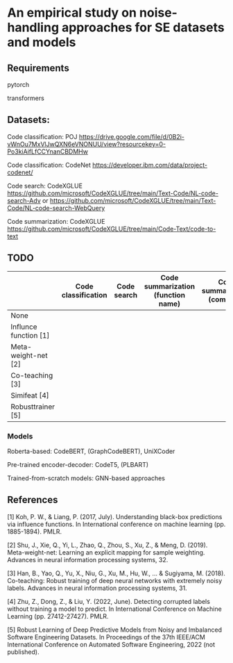 # An empirical study on noise-handling approaches for SE datasets and models

## Requirements

pytorch

transformers

## Datasets:

Code classification: POJ   https://drive.google.com/file/d/0B2i-vWnOu7MxVlJwQXN6eVNONUU/view?resourcekey=0-Po3kiAifLfCCYnanCBDMHw

Code classification: CodeNet   https://developer.ibm.com/data/project-codenet/

Code search: CodeXGLUE   https://github.com/microsoft/CodeXGLUE/tree/main/Text-Code/NL-code-search-Adv or https://github.com/microsoft/CodeXGLUE/tree/main/Text-Code/NL-code-search-WebQuery

Code summarization: CodeXGLUE   https://github.com/microsoft/CodeXGLUE/tree/main/Code-Text/code-to-text

## TODO

|                  |Code classification| Code search|Code summarization (function name)|Code summarization (comment)|
| ---------------- | ------ | -------- | --------- | --------- |
| None      |   |    |     |         |
| Influnce function [1]     |   |    |     |         |
| Meta-weight-net [2]     |   |    |     |         |
| Co-teaching [3]     |   |    |     |         |
| Simifeat [4]     |   |    |     |         |
| Robusttrainer [5]     |   |    |     |         |

### Models

Roberta-based: CodeBERT, (GraphCodeBERT), UniXCoder

Pre-trained encoder-decoder: CodeT5, (PLBART)

Trained-from-scratch models: GNN-based approaches

## References

[1] Koh, P. W., & Liang, P. (2017, July). Understanding black-box predictions via influence functions. In International conference on machine learning (pp. 1885-1894). PMLR.

[2] Shu, J., Xie, Q., Yi, L., Zhao, Q., Zhou, S., Xu, Z., & Meng, D. (2019). Meta-weight-net: Learning an explicit mapping for sample weighting. Advances in neural information processing systems, 32.

[3] Han, B., Yao, Q., Yu, X., Niu, G., Xu, M., Hu, W., ... & Sugiyama, M. (2018). Co-teaching: Robust training of deep neural networks with extremely noisy labels. Advances in neural information processing systems, 31.

[4] Zhu, Z., Dong, Z., & Liu, Y. (2022, June). Detecting corrupted labels without training a model to predict. In International Conference on Machine Learning (pp. 27412-27427). PMLR.

[5] Robust Learning of Deep Predictive Models from Noisy and Imbalanced Software Engineering Datasets. In Proceedings of the 37th IEEE/ACM International Conference on Automated Software Engineering, 2022 (not published).

